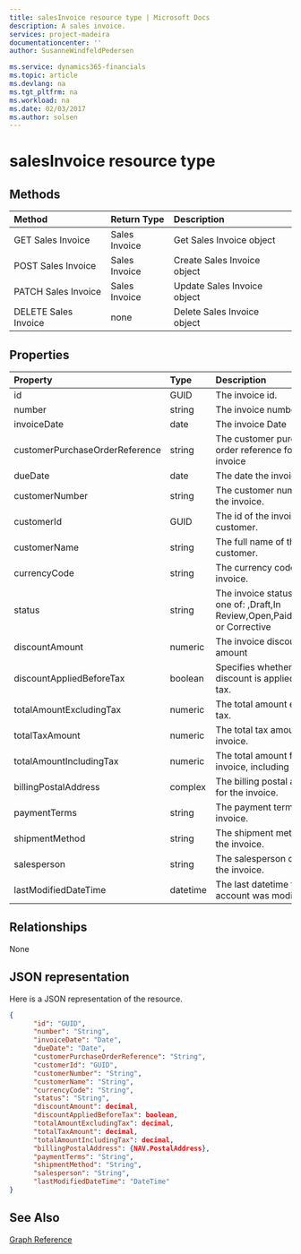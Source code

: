 ```yaml
---
title: salesInvoice resource type | Microsoft Docs
description: A sales invoice.
services: project-madeira
documentationcenter: ''
author: SusanneWindfeldPedersen

ms.service: dynamics365-financials
ms.topic: article
ms.devlang: na
ms.tgt_pltfrm: na
ms.workload: na
ms.date: 02/03/2017
ms.author: solsen
---
```


# salesInvoice resource type

## Methods

| Method       | Return Type  |Description|
|:---------------|:--------|:----------|
|GET Sales Invoice|Sales Invoice|Get Sales Invoice object|
|POST Sales Invoice|Sales Invoice|Create Sales Invoice object|
|PATCH Sales Invoice|Sales Invoice|Update Sales Invoice object|
|DELETE Sales Invoice|none|Delete Sales Invoice object|

## Properties
| Property	   | Type	|Description|
|:---------------|:--------|:----------|
|id|GUID|The invoice id.|
|number|string|The invoice number.|
|invoiceDate|date|The invoice Date|
|customerPurchaseOrderReference|string|The customer purchase order reference for the invoice|
|dueDate|date|The date the invoice is due.|
|customerNumber|string|The customer number for the invoice.|
|customerId|GUID|The id of the invoice customer.|
|customerName|string|The full name of the customer.|
|currencyCode|string|The currency code for the invoice.|
|status|string|The invoice status. Can be one of:  ,Draft,In Review,Open,Paid,Canceled or Corrective|
|discountAmount|numeric|The invoice discount amount|
|discountAppliedBeforeTax|boolean|Specifies whether the discount is applied before tax.|
|totalAmountExcludingTax|numeric|The total amount excluding tax.|
|totalTaxAmount|numeric|The total tax amount for the invoice.|
|totalAmountIncludingTax|numeric|The total amount for the invoice, including tax.|
|billingPostalAddress|complex|The billing postal address for the invoice.|  
|paymentTerms|string|The payment terms of the invoice.|
|shipmentMethod|string|The shipment method of the invoice.|
|salesperson|string|The salesperson code for the invoice.|
|lastModifiedDateTime|datetime|The last datetime the account was modified.|


## Relationships
None

## JSON representation

Here is a JSON representation of the resource.


```json
{
      "id": "GUID",
      "number": "String",
      "invoiceDate": "Date",
      "dueDate": "Date",
      "customerPurchaseOrderReference": "String",
      "customerId": "GUID",
      "customerNumber": "String",
      "customerName": "String",
      "currencyCode": "String",
      "status": "String",
      "discountAmount": decimal,
      "discountAppliedBeforeTax": boolean,
      "totalAmountExcludingTax": decimal,
      "totalTaxAmount": decimal,
      "totalAmountIncludingTax": decimal,
      "billingPostalAddress": {NAV.PostalAddress},
      "paymentTerms": "String",
      "shipmentMethod": "String",
      "salesperson": "String",
      "lastModifiedDateTime": "DateTime"
}

```
## See Also
[Graph Reference](graph-reference.md)  
